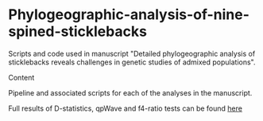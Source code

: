 # Phylogeographic-analysis-of-nine-spined-sticklebacks
Scripts and code used in manuscript "Detailed phylogeographic analysis of sticklebacks reveals challenges in genetic studies of admixed populations".

Content

Pipeline and associated scripts for each of the analyses in the manuscript.

Full results of D-statistics, qpWave and f4-ratio tests can be found [here](https://github.com/XueyunF/Phylogeographic-analysis-of-nine-spined-sticklebacks/tree/main/Symmetry%20statistics%20and%20admixture%20tests)
